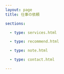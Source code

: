 ```yaml
---
layout: page
title: 仕事の依頼

sections:

  - type: services.html

  - type: recommend.html

  - type: note.html

  - type: contact.html

---
```

